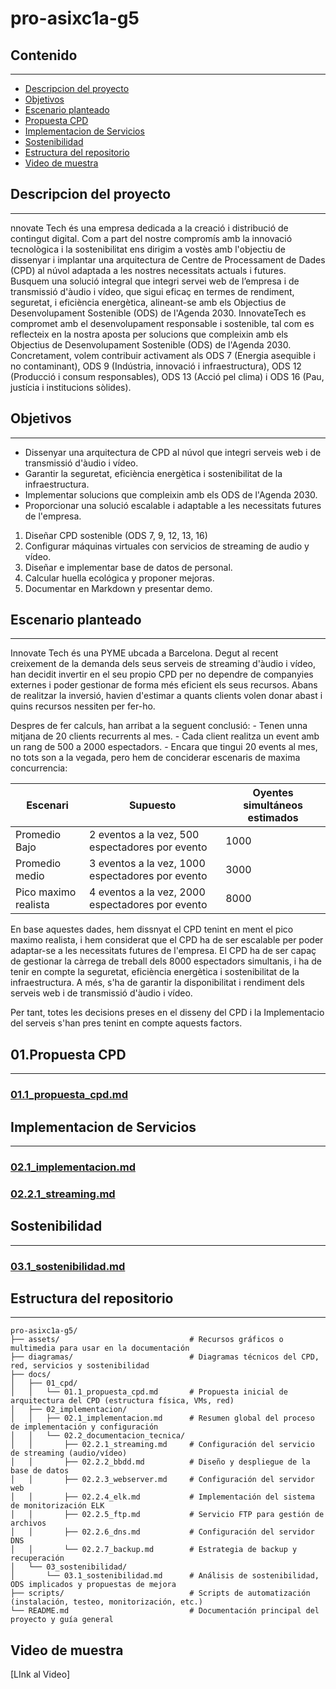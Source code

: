 # pro-asixc1a-g5

## Contenido

---

* [Descripcion del proyecto](#descripcion-del-proyecto)
* [Objetivos](#objetivos)
* [Escenario planteado](#escenario-planteado)
* [Propuesta CPD](#propuesta-cpd)
* [Implementacion de Servicios](#implementacion-de-servicios)
* [Sostenibilidad](#sostenibilidad)
* [Estructura del repositorio](#estructura-del-repositorio)
* [Video de muestra](#video-de-muestra)

## Descripcion del proyecto

---

nnovate Tech és una empresa dedicada a la creació i distribució de contingut digital.
Com a part del nostre compromís amb la innovació tecnològica i la sostenibilitat ens dirigim a vostès amb l'objectiu de dissenyar i implantar una arquitectura de Centre de Processament de Dades (CPD) al núvol adaptada a les nostres necessitats actuals i futures. Busquem una solució integral que integri servei web de l’empresa i de transmissió d'àudio i vídeo, que sigui eficaç en termes de rendiment, seguretat, i eficiència energètica, alineant-se amb els Objectius de Desenvolupament Sostenible (ODS) de l'Agenda 2030. InnovateTech es compromet amb el desenvolupament responsable i sostenible, tal com es reflecteix en la nostra aposta per solucions que compleixin amb els Objectius de Desenvolupament Sostenible (ODS) de l'Agenda 2030. Concretament, volem contribuir activament als ODS 7 (Energia asequible i no contaminant), ODS 9 (Indústria, innovació i infraestructura), ODS 12 (Producció i consum responsables), ODS 13 (Acció pel clima) i ODS 16 (Pau, justícia i institucions sòlides).

## Objetivos

---

- Dissenyar una arquitectura de CPD al núvol que integri serveis web i de transmissió
d'àudio i vídeo.
- Garantir la seguretat, eficiència energètica i sostenibilitat de la infraestructura.
- Implementar solucions que compleixin amb els ODS de l'Agenda 2030.
- Proporcionar una solució escalable i adaptable a les necessitats futures de l'empresa.
1. Diseñar CPD sostenible (ODS 7, 9, 12, 13, 16)
2. Configurar máquinas virtuales con servicios de streaming de audio y vídeo.
3. Diseñar e implementar base de datos de personal.
4. Calcular huella ecológica y proponer mejoras.
5. Documentar en Markdown y presentar demo.

## Escenario planteado

---

Innovate Tech és una PYME ubcada a Barcelona. Degut al recent creixement de la demanda dels seus serveis de streaming d'àudio i vídeo, han decidit invertir en el seu propio CPD per no dependre de companyies externes i poder gestionar de forma més eficient els seus recursos. Abans de realitzar la inversió, havien d'estimar a quants clients volen donar abast i quins recursos nessiten per fer-ho.

Despres de fer calculs, han arribat a la seguent conclusió:
        - Tenen unna mitjana de 20 clients recurrents al mes.
        - Cada client realitza un event amb un rang de 500 a 2000 espectadors.
        - Encara que tingui 20 events al mes, no tots son a la vegada, pero hem de conciderar escenaris de maxima concurrencia:

| Escenari             | Supuesto                                         | Oyentes simultáneos estimados |
|----------------------|--------------------------------------------------|-------------------------------|
| Promedio Bajo        | 2 eventos a la vez, 500 espectadores por evento  | 1000                          |
| Promedio medio       | 3 eventos a la vez, 1000 espectadores por evento | 3000                          |
| Pico maximo realista | 4 eventos a la vez, 2000 espectadores por evento | 8000                          |

En base aquestes dades, hem dissnyat el CPD tenint en ment el pico maximo realista, i hem considerat que el CPD ha de ser escalable per poder adaptar-se a les necessitats futures de l'empresa. El CPD ha de ser capaç de gestionar la càrrega de treball dels 8000 espectadors simultanis, i ha de tenir en compte la seguretat, eficiència energètica i sostenibilitat de la infraestructura. A més, s'ha de garantir la disponibilitat i rendiment dels serveis web i de transmissió d'àudio i vídeo.

Per tant, totes les decisions preses en el disseny del CPD i la Implementacio del serveis s'han pres tenint en compte aquests factors.


## 01.Propuesta CPD

---

### [01.1_propuesta_cpd.md](docs/01_cpd/01.1_propuesta_cpd.md)

## Implementacion de Servicios

---

### [02.1_implementacion.md](docs/02_implementacion/02.1_implementacion.md)
### [02.2.1_streaming.md](docs/02_implementacion/02.2_documentacion_tecnica/02.2.1_streaming.md)

## Sostenibilidad

---

### [03.1_sostenibilidad.md](docs/03_sostenibilidad/03.1_sostenibilidad.md)

## Estructura del repositorio

---

```plaintext
pro-asixc1a-g5/
├── assets/                             # Recursos gráficos o multimedia para usar en la documentación
├── diagramas/                          # Diagramas técnicos del CPD, red, servicios y sostenibilidad
├── docs/
│   ├── 01_cpd/
│   │   └── 01.1_propuesta_cpd.md       # Propuesta inicial de arquitectura del CPD (estructura física, VMs, red)
│   ├── 02_implementacion/
│   │   ├── 02.1_implementacion.md      # Resumen global del proceso de implementación y configuración
│   │   └── 02.2_documentacion_tecnica/
│   │       ├── 02.2.1_streaming.md     # Configuración del servicio de streaming (audio/vídeo)
│   │       ├── 02.2.2_bbdd.md          # Diseño y despliegue de la base de datos
│   │       ├── 02.2.3_webserver.md     # Configuración del servidor web
│   │       ├── 02.2.4_elk.md           # Implementación del sistema de monitorización ELK
│   │       ├── 02.2.5_ftp.md           # Servicio FTP para gestión de archivos
│   │       ├── 02.2.6_dns.md           # Configuración del servidor DNS
│   │       └── 02.2.7_backup.md        # Estrategia de backup y recuperación 
│   └── 03_sostenibilidad/
│       └── 03.1_sostenibilidad.md      # Análisis de sostenibilidad, ODS implicados y propuestas de mejora
├── scripts/                            # Scripts de automatización (instalación, testeo, monitorización, etc.)
└── README.md                           # Documentación principal del proyecto y guía general
```

## Video de muestra

[LInk al Video]
